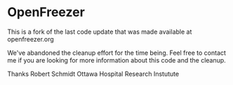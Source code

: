 # OpenFreezer

This is a fork of the last code update that was made available at openfreezer.org

We've abandoned the cleanup effort for the time being. Feel free to contact me if you are looking for more information about this code and the cleanup.

Thanks
Robert Schmidt
Ottawa Hospital Research Instutute
